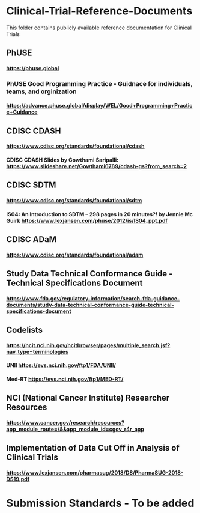# Clinical-Trial-Reference-Documents
This folder contains publicly available reference documentation for Clinical Trials

## PhUSE 
#### https://phuse.global
### PhUSE Good Programming Practice - Guidnace for individuals, teams, and orginization
#### https://advance.phuse.global/display/WEL/Good+Programming+Practice+Guidance


## CDISC CDASH
#### https://www.cdisc.org/standards/foundational/cdash
#### CDISC CDASH Slides by Gowthami Saripalli: https://www.slideshare.net/Gowthami6789/cdash-gs?from_search=2

## CDISC SDTM
#### https://www.cdisc.org/standards/foundational/sdtm
#### IS04: An Introduction to SDTM – 298 pages in 20 minutes?! by Jennie Mc Guirk https://www.lexjansen.com/phuse/2012/is/IS04_ppt.pdf

## CDISC ADaM
#### https://www.cdisc.org/standards/foundational/adam

## Study Data Technical Conformance Guide - Technical Specifications Document
#### https://www.fda.gov/regulatory-information/search-fda-guidance-documents/study-data-technical-conformance-guide-technical-specifications-document

## Codelists
#### https://ncit.nci.nih.gov/ncitbrowser/pages/multiple_search.jsf?nav_type=terminologies
#### UNII https://evs.nci.nih.gov/ftp1/FDA/UNII/
#### Med-RT https://evs.nci.nih.gov/ftp1/MED-RT/

## NCI (National Cancer Institute) Researcher Resources
#### https://www.cancer.gov/research/resources?app_module_route=/&&app_module_id=cgov_r4r_app


## Implementation of Data Cut Off in Analysis of Clinical Trials
#### https://www.lexjansen.com/pharmasug/2018/DS/PharmaSUG-2018-DS19.pdf

# Submission Standards - To be added
